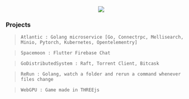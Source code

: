 <div align="center">
  <img src="https://skillicons.dev/icons?i=go,gcp,firebase,nothing,pytorch,nothing,solidjs,flutter,nothing,postgres,nothing,kubernetes,docker,githubactions,terraform,prometheus,grafana,nothing&perline=20">
</div>

### Projects

> `Atlantic : Golang microservice [Go, Connectrpc, Mellisearch, Minio, Pytorch, Kubernetes, Opentelementry]`

> `Spacemoon : Flutter Firebase Chat`

> `GoDistributedSystem : Raft, Torrent Client, Bitcask`

> `ReRun : Golang, watch a folder and rerun a command whenever files change`

> `WebGPU : Game made in THREEjs`
